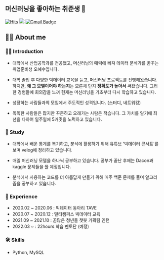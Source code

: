 ## 머신러닝을 좋아하는 취준생 👋
[![Hits](https://hits.seeyoufarm.com/api/count/incr/badge.svg?url=https%3A%2F%2Fgithub.com%2Fhyesoup&count_bg=%23B5B8B3&title_bg=%23555555&icon=github.svg&icon_color=%23E7E7E7&title=visitor&edge_flat=false)](https://hits.seeyoufarm.com) <a href="https://velog.io/@hyesoup"><img src="https://img.shields.io/badge/Velog-20C997?style=flat-square&logo=Velog&logoColor=white"/></a>  [![Gmail Badge](https://img.shields.io/badge/Gmail-d14836?style=flat-square&logo=Gmail&logoColor=white&link=mailto:7qksgptn@naver.com)](mailto:7qksgptn@naver.com)


## 💁‍♀️ About me
### 👩‍💻 Introduction
- 대학에서 산업공학과를 전공했고, 머신러닝의 매력에 빠져 데이터 분석가를 꿈꾸는 취업준비생 오혜수입니다.

- 대학 졸업 후 다양한 빅데이터 교육을 듣고, 머신러닝 프로젝트를 진행해왔습니다. 하지만, **왜 그 모델이어야 하는지**는 모른체 단지 **정확도가 높아서** 써왔습니다. 그러한 경험들에 회의감을 느껴 현재는 머신러닝을 기초부터 다시 학습하고 있습니다. 
- 성장하는 사람들과의 모임에서 주도적인 성격입니다. (스터디, 네트워킹)
- 똑똑한 사람들은 많지만 꾸준하고 오래가는 사람은 적습니다. 그 가치를 알기에 최선을 다하여 일주일에 5커밋을 노력하고 있습니다.

### 📝 Study
- 대학에서 배운 통계를 복기하고, 분석에 활용하기 위해 유튜브 '빅데이터 콘서트'를 보며 velog에 정리하고 있습니다. 

- 매일 머신러닝 모델을 하나씩 공부하고 있습니다. 공부가 끝난 후에는 Dacon과 kaggle 문제들을 풀 예정입니다.
- 분석에서 사용하는 코드를 더 아름답게 만들기 위해 매주 백준 문제를 풀며 알고리즘을 공부하고 있습니다.

### 🌼 Experience
- 2020.02 ~ 2020.06 : 빅데이터 동아리 TAVE
- 2020.07 ~ 2020.12 : 멀티캠퍼스 빅데이터 교육
- 2021.09 ~ 2021.10 : 꿈많은 청년들 챗봇 기획팀 인턴
- 2022.03 ~ : 22hours 학습 멘토단 (예정) 

### 🛠 Skills
- Python, MySQL


